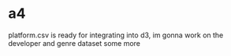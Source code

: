 # a4
 
platform.csv is ready for integrating into d3, im gonna work on the developer and genre dataset some more
